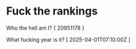 # Fuck the rankings

Who the hell am I?
{ 20951178 }

What fucking year is it?
[ 2025-04-01T07:10:00Z ]
